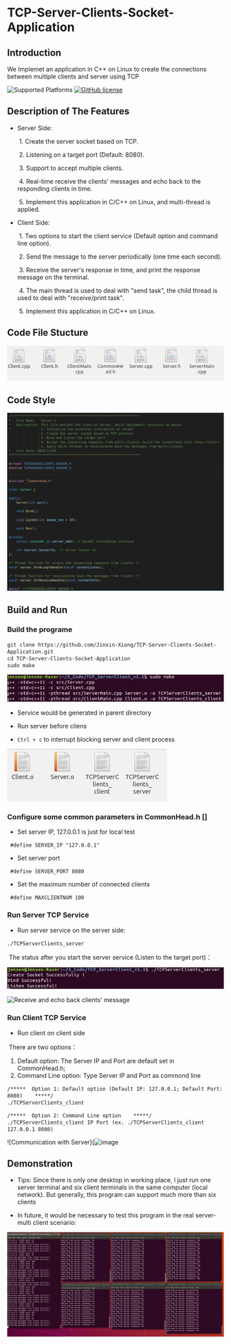 # TCP-Server-Clients-Socket-Application


## Introduction
We Implemet an application in C++ on Linux to create the connections between multiple clients and server using TCP 

![Supported Platforms](https://img.shields.io/badge/platform-Linux-red.svg)
[![GitHub license](https://img.shields.io/badge/license-MIT-blue.svg)](https://github.com/Jinxin-Xiong/TCP-Server-Clients-Socket-Application/blob/main/LICENSE)


## Description of The Features

* Server Side:

  ​	1. Create the server socket based on TCP. 
  
  ​	2. Listening on a target port (Default: 8080). 
  
  ​	3. Support to accept multiple clients. 
  
  ​	4. Real-time receive the clients' messages and echo back to the responding clients in time. 
  
  ​	5. Implement this application in C/C++ on Linux, and multi-thread is applied. 
  
  
* Client Side:

  ​	1. Two options to start the client service (Default option and command line option).
  
  ​	2. Send the message to the server periodically (one time each second).
  
  ​	3. Receive the server's response in time, and print the response message on the terminal.
  
  ​	4. The main thread is used to deal with "send task", the child thread is used to deal with "receive/print task".
  
  ​	5. Implement this application in C/C++ on Linux.
  
  
  
## Code File Stucture

![All the files](https://github.com/Jinxin-Xiong/TCP-Server-Clients-Socket-Application/blob/main/img/Codefilescreenshot.png?raw=true)


## Code Style

![Code style](https://github.com/Jinxin-Xiong/TCP-Server-Clients-Socket-Application/blob/main/img/codestyle.png?raw=true) 


## Build and Run

### Build the programe

```
git clone https://github.com/Jinxin-Xiong/TCP-Server-Clients-Socket-Application.git
cd TCP-Server-Clients-Socket-Application
sudo make
```

![How to build](https://github.com/Jinxin-Xiong/TCP-Server-Clients-Socket-Application/blob/main/img/CompileScreenshot.png?raw=true)


* Service would be generated in parent directory

* Run server before cliens

* `Ctrl + c` to interrupt blocking server and client process

![The executables](https://github.com/Jinxin-Xiong/TCP-Server-Clients-Socket-Application/blob/main/img/Executablesscreenshot.png?raw=true)


### Configure some common parameters in CommonHead.h []

* Set server IP, 127.0.0.1 is just for local test

```
 #define SERVER_IP "127.0.0.1"   
 ```
 
 * Set server port

```
 #define SERVER_PORT 8080  
 ```
 
 * Set the maximum number of connected clients

```
 #define MAXCLIENTNUM 100 
 ```


### Run Server TCP Service 

* Run server service on the server side:

```
./TCPServerClients_server
```
​	The status after you start the server service (Listen to the target port)：

![Listen to the port](https://github.com/Jinxin-Xiong/TCP-Server-Clients-Socket-Application/blob/main/img/Runserverscreenshot.png?raw=true)

![Receive and echo back clients' message](https://user-images.githubusercontent.com/64098916/200217221-2438aa0d-8a28-4795-8af4-6ace8a8e29f0.png)


### Run Client TCP Service 

* Run client on client side

​	There are two options：
1) Default option: The Server IP and Port are default set in CommonHead.h;   
2) Command Line option: Type Server IP and Port as commond line
```
/*****  Option 1: Default option (Default IP: 127.0.0.1; Default Port: 8080)    *****/
./TCPServerClients_client
```
```
/*****  Option 2: Command Line option    *****/
./TCPServerClients_client IP Port (ex. ./TCPServerClients_client 127.0.0.1 8080) 
```
![Communication with Server](![image](https://user-images.githubusercontent.com/64098916/200217023-aeb25728-e196-44f2-bd00-24719f131132.png)


## Demonstration

* Tips: Since there is only one desktop in working place, I just run one server terminal and six client terminals in the same computer (local network). But generally, this program can support much more than six clients

* In future, it would be necessary to test this program in the real server-multi client scenario: 

![One server - six clients](https://github.com/Jinxin-Xiong/TCP-Server-Clients-Socket-Application/blob/main/img/ServerMultiClientsDemo.png?raw=true)
